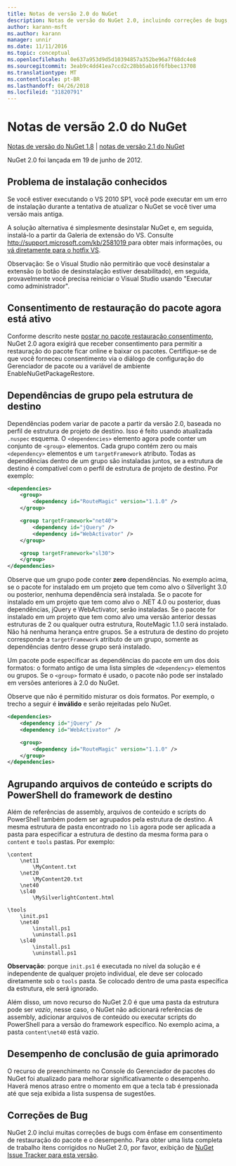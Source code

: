 ```yaml
---
title: Notas de versão 2.0 do NuGet
description: Notas de versão do NuGet 2.0, incluindo correções de bugs, problemas conhecidos, recursos adicionados e DCRs.
author: karann-msft
ms.author: karann
manager: unnir
ms.date: 11/11/2016
ms.topic: conceptual
ms.openlocfilehash: 0e637a953d9d5d10394857a352be96a7f68dc4e8
ms.sourcegitcommit: 3eab9c4dd41ea7ccd2c28bb5ab16f6fbbec13708
ms.translationtype: MT
ms.contentlocale: pt-BR
ms.lasthandoff: 04/26/2018
ms.locfileid: "31820791"
---
```

# <a name="nuget-20-release-notes"></a>Notas de versão 2.0 do NuGet

[Notas de versão do NuGet 1.8](../release-notes/nuget-1.8.md) | [notas de versão 2.1 do NuGet](../release-notes/nuget-2.1.md)

NuGet 2.0 foi lançada em 19 de junho de 2012.

## <a name="known-installation-issue"></a>Problema de instalação conhecidos
Se você estiver executando o VS 2010 SP1, você pode executar em um erro de instalação durante a tentativa de atualizar o NuGet se você tiver uma versão mais antiga.

A solução alternativa é simplesmente desinstalar NuGet e, em seguida, instalá-lo a partir da Galeria de extensão do VS.  Consulte [ http://support.microsoft.com/kb/2581019 ](http://support.microsoft.com/kb/2581019) para obter mais informações, ou [vá diretamente para o hotfix VS](http://bit.ly/vsixcertfix).

Observação: Se o Visual Studio não permitirão que você desinstalar a extensão (o botão de desinstalação estiver desabilitado), em seguida, provavelmente você precisa reiniciar o Visual Studio usando "Executar como administrador".

## <a name="package-restore-consent-is-now-active"></a>Consentimento de restauração do pacote agora está ativo

Conforme descrito neste [postar no pacote restauração consentimento](http://blog.nuget.org/20120518/package-restore-and-consent.html), NuGet 2.0 agora exigirá que receber consentimento para permitir a restauração do pacote ficar online e baixar os pacotes. Certifique-se de que você forneceu consentimento via o diálogo de configuração do Gerenciador de pacote ou a variável de ambiente EnableNuGetPackageRestore.

## <a name="group-dependencies-by-target-frameworks"></a>Dependências de grupo pela estrutura de destino

Dependências podem variar de pacote a partir da versão 2.0, baseada no perfil de estrutura de projeto de destino. Isso é feito usando atualizada `.nuspec` esquema. O `<dependencies>` elemento agora pode conter um conjunto de `<group>` elementos. Cada grupo contém zero ou mais `<dependency>` elementos e um `targetFramework` atributo. Todas as dependências dentro de um grupo são instaladas juntos, se a estrutura de destino é compatível com o perfil de estrutura de projeto de destino. Por exemplo:

```xml
<dependencies>
    <group>
        <dependency id="RouteMagic" version="1.1.0" />
    </group>

    <group targetFramework="net40">
        <dependency id="jQuery" />
        <dependency id="WebActivator" />
    </group>

    <group targetFramework="sl30">
    </group>
</dependencies>
```

Observe que um grupo pode conter **zero** dependências. No exemplo acima, se o pacote for instalado em um projeto que tem como alvo o Silverlight 3.0 ou posterior, nenhuma dependência será instalada. Se o pacote for instalado em um projeto que tem como alvo o .NET 4.0 ou posterior, duas dependências, jQuery e WebActivator, serão instaladas.  Se o pacote for instalado em um projeto que tem como alvo uma versão anterior dessas estruturas de 2 ou qualquer outra estrutura, RouteMagic 1.1.0 será instalado. Não há nenhuma herança entre grupos. Se a estrutura de destino do projeto corresponde a `targetFramework` atributo de um grupo, somente as dependências dentro desse grupo será instalado.

Um pacote pode especificar as dependências do pacote em um dos dois formatos: o formato antigo de uma lista simples de `<dependency>` elementos ou grupos. Se o `<group>` formato é usado, o pacote não pode ser instalado em versões anteriores à 2.0 do NuGet.

Observe que não é permitido misturar os dois formatos. Por exemplo, o trecho a seguir é **inválido** e serão rejeitadas pelo NuGet.

```xml
<dependencies>
    <dependency id="jQuery" />
    <dependency id="WebActivator" />

    <group>
        <dependency id="RouteMagic" version="1.1.0" />
    </group>
</dependencies>
```

## <a name="grouping-content-files-and-powershell-scripts-by-target-framework"></a>Agrupando arquivos de conteúdo e scripts do PowerShell do framework de destino

Além de referências de assembly, arquivos de conteúdo e scripts do PowerShell também podem ser agrupados pela estrutura de destino. A mesma estrutura de pasta encontrado no `lib` agora pode ser aplicada a pasta para especificar a estrutura de destino da mesma forma para o `content` e `tools` pastas. Por exemplo:

    \content
        \net11
            \MyContent.txt
        \net20
            \MyContent20.txt
        \net40
        \sl40
            \MySilverlightContent.html

    \tools
        \init.ps1
        \net40
            \install.ps1
            \uninstall.ps1
        \sl40
            \install.ps1
            \uninstall.ps1

**Observação**: porque `init.ps1` é executada no nível da solução e é independente de qualquer projeto individual, ele deve ser colocado diretamente sob o `tools` pasta. Se colocado dentro de uma pasta específica da estrutura, ele será ignorado.

Além disso, um novo recurso do NuGet 2.0 é que uma pasta da estrutura pode ser *vazio*, nesse caso, o NuGet não adicionará referências de assembly, adicionar arquivos de conteúdo ou executar scripts do PowerShell para a versão do framework específico. No exemplo acima, a pasta `content\net40` está vazio.

## <a name="improved-tab-completion-performance"></a>Desempenho de conclusão de guia aprimorado
O recurso de preenchimento no Console do Gerenciador de pacotes do NuGet foi atualizado para melhorar significativamente o desempenho. Haverá menos atraso entre o momento em que a tecla tab é pressionada até que seja exibida a lista suspensa de sugestões.

## <a name="bug-fixes"></a>Correções de Bug
NuGet 2.0 inclui muitas correções de bugs com ênfase em consentimento de restauração do pacote e o desempenho.
Para obter uma lista completa de trabalho itens corrigidos no NuGet 2.0, por favor, exibição de [NuGet Issue Tracker para esta versão](http://nuget.codeplex.com/workitem/list/advanced?keyword=&status=Closed&type=All&priority=All&release=NuGet%202.0&assignedTo=All&component=All&sortField=Votes&sortDirection=Descending&page=0).
